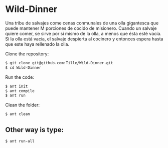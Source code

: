Wild-Dinner
===========

Una tribu de salvajes come cenas conmunales de una olla gigantesca que puede mantener M porciones de cocido de misionero. Cuando un salvaje quiere comer, se sirve por si mismo de la olla, a menos que ésta esté vacía. Si la olla está vacía, el salvaje despierta al cocinero y entonces espera hasta que este haya rellenado la olla.

Clone the repository:

````bash
$ git clone git@github.com:Tille/Wild-Dinner.git
$ cd Wild-Dinner
````

Run the code:

````bash
$ ant init
$ ant compile
$ ant run
````

Clean the folder:

````bash
$ ant clean
````

Other way is type:
------------------

````bash
$ ant run-all
````